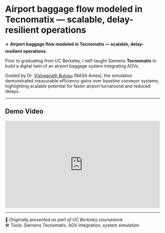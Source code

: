 # Airport baggage flow modeled in Tecnomatix — scalable, delay-resilient operations

✈️ **Airport baggage flow modeled in Tecnomatix — scalable, delay-resilient operations.**

Prior to graduating from UC Berkeley, I self-taught Siemens **Tecnomatix** to build a digital twin of an airport baggage system integrating AGVs.

Guided by Dr. [Vishwanath Bulusu](https://www.nasa.gov/ames) (NASA Ames), the simulation demonstrated measurable efficiency gains over baseline conveyor systems, highlighting scalable potential for faster airport turnaround and reduced delays.

---

## Demo Video

<div style="position: relative; padding-bottom: 56.25%; height: 0; overflow: hidden; max-width: 100%;">
  <iframe src="https://youtu.be/4tj6rmOfpDU" 
          title="Airport Baggage Flow Simulation"
          style="position: absolute; top:0; left:0; width:100%; height:100%;" 
          frameborder="0" 
          allow="accelerometer; autoplay; clipboard-write; encrypted-media; gyroscope; picture-in-picture" 
          allowfullscreen>
  </iframe>
</div>

---

📌 _Originally presented as part of UC Berkeley coursework_  
🛠️ Tools: Siemens Tecnomatix, AGV integration, system simulation
